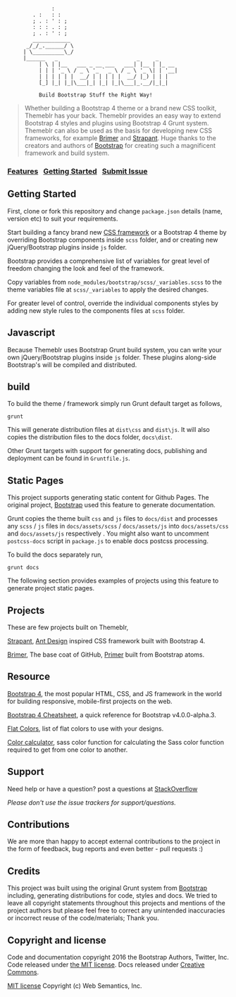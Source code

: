 ```
              :
        . :   : :
        ; . : ' : ;
        : : : . : ;  
        ; . : ' : ;
        ____________
      _/_/_.______/ \
     | \__________\_/
     |______   _                         _     _      
          | \ | |__   ___ _ __ ___   ___| |__ | |_ __
          | | | '_ \ / _ \ '_ ` _ \ / _ \ '_ \| | '__|
          | | | | | |  __/ | | | | |  __/ |_) | | |   
          [_] |_| |_|\___|_| |_| |_|\___|_.__/|_|_|  

          Build Bootstrap Stuff the Right Way!

```
>  Whether building a Bootstrap 4 theme or a brand new CSS toolkit, Themeblr has your back. Themeblr provides an easy way to extend Bootstrap 4 styles and plugins using Bootstrap 4 Grunt system. Themeblr can also be used as the basis for developing new CSS frameworks, for example [Brimer](https://github.com/websemantics/Brimer) and [Strapant](https://github.com/websemantics/strapant). Huge thanks to the creators and authors of [Bootstrap](https://getbootstrap.com/) for creating such a magnificent framework and build system.

### [Features](http://websemantics.github.io/themeblr)&nbsp;&nbsp;&nbsp;[Getting Started](#getting-started)&nbsp;&nbsp;&nbsp;[Submit Issue](https://github.com/websemantics/themeblr/issues)


## Getting Started

First, clone or fork this repository and change `package.json` details  (name, version etc) to suit your requirements.

Start building a fancy brand new [CSS framework](#projects) or a Bootstrap 4 theme by overriding Bootstrap components inside `scss` folder, and or creating new jQuery/Bootstrap plugins inside `js` folder.

Bootstrap provides a comprehensive list of variables for great level of freedom changing the look and feel of the framework.

Copy variables from `node_modules/bootstrap/scss/_variables.scss` to
the theme variables file at `scss/_variables` to apply the desired changes.

For greater level of control, override the individual components styles by adding new style rules to the components files at `scss` folder.


## Javascript

Because Themeblr uses Bootstrap Grunt build system, you can write your own jQuery/Bootstrap plugins inside `js` folder. These plugins along-side Bootstrap's will be compiled and distributed.


## build

To build the theme / framework simply run Grunt default target as follows,

```
grunt
```

This will generate distribution files at `dist\css` and `dist\js`. It will also copies the distribution files to the docs folder, `docs\dist`.

Other Grunt targets with support for generating docs, publishing and deployment can be found in `Gruntfile.js`.


## Static Pages

This project supports generating static content for Github Pages. The original project, [Bootstrap](https://github.com/twbs/bootstrap) used this feature to generate documentation.

Grunt copies the theme built `css` and `js` files to `docs/dist` and processes any `scss` / `js` files in `docs/assets/scss` / `docs/assets/js` into  `docs/assets/css` and  `docs/assets/js` respectively . You might also want to uncomment `postcss-docs` script in `package.js` to enable docs postcss processing.

To build the docs separately run,

```
grunt docs
```

The following section provides examples of projects using this feature to generate project static pages.


## Projects

These are few projects built on Themeblr,

[Strapant](https://github.com/websemantics/strapant), [Ant Design](http://ant.design/) inspired CSS framework built with Bootstrap 4.

[Brimer](https://github.com/websemantics/brimer), The base coat of GitHub, [Primer](http://primercss.io/) built from Bootstrap atoms.

## Resource

[Bootstrap 4](http://v4-alpha.getbootstrap.com/), the most popular HTML, CSS, and JS framework in the world for building responsive, mobile-first projects on the web.

[Bootstrap 4 Cheatsheet](https://hackerthemes.com/bootstrap-cheatsheet/), a quick reference for Bootstrap v4.0.0-alpha.3.

[Flat Colors](http://www.flatdesigncolors.com/), list of flat colors to use with your designs.

[Color calculator](http://razorjam.github.io/sasscolourfunctioncalculator/), sass color function for calculating the Sass color function required to get from one color to another.


## Support

Need help or have a question? post a questions at [StackOverflow](https://stackoverflow.com/questions/tagged/themeblr)

*Please don't use the issue trackers for support/questions.*


## Contributions

We are more than happy to accept external contributions to the project in the form of feedback, bug reports and even better - pull requests :)


## Credits

This project was built using the original Grunt system from [Bootstrap](https://github.com/twbs/bootstrap) including, generating distributions for code, styles and docs. We tried to leave all copyright statements throughout this projects and mentions of the project authors but please feel free to correct any unintended inaccuracies or incorrect reuse of the code/materials; Thank you.


## Copyright and license

Code and documentation copyright 2016 the Bootstrap Authors, Twitter, Inc. Code released under [the MIT license](https://github.com/twbs/bootstrap/blob/master/LICENSE). Docs released under [Creative Commons](https://github.com/twbs/bootstrap/blob/master/docs/LICENSE).

[MIT license](http://opensource.org/licenses/mit-license.php)
Copyright (c) Web Semantics, Inc.
